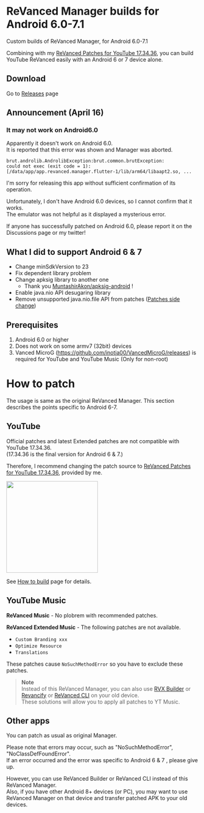 # ReVanced Manager builds for Android 6.0-7.1

Custom builds of ReVanced Manager, for Android 6.0-7.1

Combining with my [ReVanced Patches for YouTube 17.34.36](https://github.com/kitadai31/revanced-patches-android6-7), you can build YouTube ReVanced easily with an Android 6 or 7 device alone.

## Download
Go to [Releases](https://github.com/kitadai31/revanced-manager-android6-7/releases) page

## Announcement (April 16)
### It may not work on Android6.0

Apparently it doesn't work on Android 6.0.  
It is reported that this error was shown and Manager was aborted.

```
brut.androlib.AndrolibException:brut.common.brutException:
could not exec (exit code = 1):
[/data/app/app.revanced.manager.flutter-1/lib/arm64/libaapt2.so, ...
```

I'm sorry for releasing this app without sufficient confirmation of its operation.

Unfortunately, I don't have Android 6.0 devices, so I cannot confirm that it works.  
The emulator was not helpful as it displayed a mysterious error.

If anyone has successfully patched on Android 6.0, please report it on the Discussions page or my twitter!

## What I did to support Android 6 & 7
- Change minSdkVersion to 23
- Fix dependent library problem
- Change apksig library to another one
  - Thank you [MuntashirAkon/apksig-android](https://github.com/MuntashirAkon/apksig-android) !
- Enable java.nio API desugaring library
- Remove unsupported java.nio.file API from patches ([Patches side change](https://github.com/kitadai31/revanced-patches-android6-7/commit/aada74d77793c9783a7015a051474a1f6567eb60))

## Prerequisites
1. Android 6.0 or higher
2. Does not work on some armv7 (32bit) devices
3. Vanced MicroG (https://github.com/inotia00/VancedMicroG/releases) is required for YouTube and YouTube Music (Only for non-root)

# How to patch
The usage is same as the original ReVanced Manager. This section describes the points specific to Android 6-7.

## YouTube
Official patches and latest Extended patches are not compatible with YouTube 17.34.36.  
(17.34.36 is the final version for Android 6 & 7.)

Therefore, I recommend changing the patch source to [ReVanced Patches for YouTube 17.34.36](https://github.com/kitadai31/revanced-patches-android6-7), provided by me.

<img src="https://user-images.githubusercontent.com/90122968/230283820-dd55a454-6267-43dc-a6c0-eb1b6f5f4e15.png" width="240">

See [How to build](https://github.com/kitadai31/revanced-patches-android6-7/wiki/How-to-build) page for details.

## YouTube Music
**ReVanced Music** - No plobrem with recommended patches.

**ReVanced Extended Music** - The following patches are not available.

- `Custom Branding xxx`
- `Optimize Resource`
- `Translations`

These patches cause `NoSuchMethodError` so you have to exclude these patches.

> **Note**  
> Instead of this ReVanced Manager, you can also use [RVX Builder](https://github.com/inotia00/rvx-builder) or [Revancify](https://github.com/decipher3114/Revancify) or [ReVanced CLI](https://github.com/revanced/revanced-cli) on your old device.  
These solutions will allow you to apply all patches to YT Music.

## Other apps
You can patch as usual as original Manager.

Please note that errors may occur, such as "NoSuchMethodError", "NoClassDefFoundError".  
If an error occurred and the error was specific to Android 6 & 7 , please give up.

However, you can use ReVanced Builder or ReVanced CLI instead of this ReVanced Manager.  
Also, if you have other Android 8+ devices (or PC), you may want to use ReVanced Manager on that device and transfer patched APK to your old devices.
